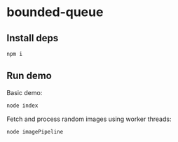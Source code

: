 # bounded-queue

## Install deps

```bash
npm i
```

## Run demo

Basic demo:

```bash
node index
```

Fetch and process random images using worker threads:

```bash
node imagePipeline
```

